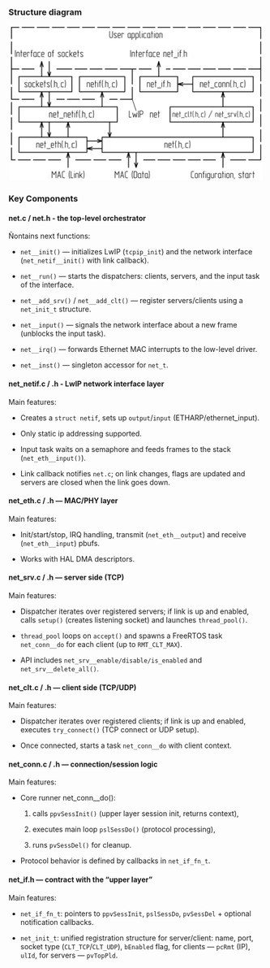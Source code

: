 ### Structure diagram

<p align="center"><img src="http://github.com/proglyk/net/raw/main/image/diagram_NET_EN.png" width="500" height="305"></p>

### Key Components

#### net.c / net.h - the top-level orchestrator

Ñontains next functions:

* ```net__init()``` — initializes LwIP (```tcpip_init```) and the network interface (```net_netif__init()``` with link callback).

* ```net__run()``` — starts the dispatchers: clients, servers, and the input task of the interface.

* ```net__add_srv()``` / ```net__add_clt()``` — register servers/clients using a ```net_init_t``` structure.

* ```net__input()``` — signals the network interface about a new frame (unblocks the input task).

* ```net__irq()``` — forwards Ethernet MAC interrupts to the low-level driver.

* ```net__inst()``` — singleton accessor for ```net_t```.

#### net_netif.c / .h - LwIP network interface layer

Main features:

* Creates a ```struct netif```, sets up ```output```/```input``` (ETHARP/ethernet_input).

* Only static ip addressing supported.

* Input task waits on a semaphore and feeds frames to the stack (```net_eth__input()```).

* Link callback notifies ```net.c```; on link changes, flags are updated and servers are closed when the link goes down.

#### net_eth.c / .h — MAC/PHY layer

Main features:

* Init/start/stop, IRQ handling, transmit (```net_eth__output```) and receive (```net_eth__input```) pbufs.

* Works with HAL DMA descriptors.

#### net_srv.c / .h — server side (TCP)

Main features:

* Dispatcher iterates over registered servers; if link is up and enabled, calls ```setup()``` (creates listening socket) and launches ```thread_pool()```.

* ```thread_pool``` loops on ```accept()``` and spawns a FreeRTOS task ```net_conn__do``` for each client (up to ```RMT_CLT_MAX```).

* API includes ```net_srv__enable/disable/is_enabled``` and ```net_srv__delete_all()```.

#### net_clt.c / .h — client side (TCP/UDP)

Main features:

* Dispatcher iterates over registered clients; if link is up and enabled, executes ```try_connect()``` (TCP connect or UDP setup).

* Once connected, starts a task ```net_conn__do``` with client context.

#### net_conn.c / .h — connection/session logic

Main features:

* Core runner net_conn__do():

    1. calls ```ppvSessInit()``` (upper layer session init, returns context),

    2. executes main loop ```pslSessDo()``` (protocol processing),

    3. runs ```pvSessDel()``` for cleanup.

* Protocol behavior is defined by callbacks in ```net_if_fn_t```.

#### net_if.h — contract with the “upper layer”

Main features:

* ```net_if_fn_t```: pointers to ```ppvSessInit```, ```pslSessDo```, ```pvSessDel``` + optional notification callbacks.

* ```net_init_t```: unified registration structure for server/client: name, port, socket type (```CLT_TCP```/```CLT_UDP```), ```bEnabled``` flag, for clients — ```pcRmt``` (IP), ```ulId```, for servers — ```pvTopPld```.
